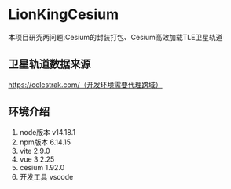 # LionKingCesium
本项目研究两问题:Cesium的封装打包、Cesium高效加载TLE卫星轨道
## 卫星轨道数据来源
https://celestrak.com/（开发环境需要代理跨域）

## 环境介绍
1. node版本 v14.18.1
2. npm版本 6.14.15
3. vite 2.9.0
4. vue 3.2.25
5. cesium 1.92.0
6. 开发工具 vscode
